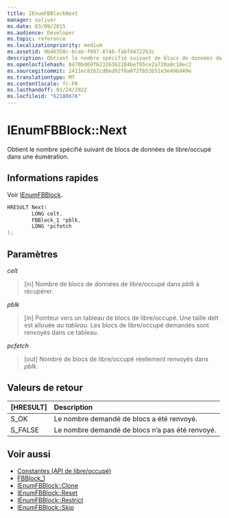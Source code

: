 ```yaml
---
title: IEnumFBBlockNext
manager: soliver
ms.date: 03/09/2015
ms.audience: Developer
ms.topic: reference
ms.localizationpriority: medium
ms.assetid: 9b46358c-bcab-f097-8746-fabfd4722b3c
description: Obtient le nombre spécifié suivant de blocs de données de libre/occupé dans une éumération.
ms.openlocfilehash: 8470bd69f62326362284bef95ce2a720a8c18ec2
ms.sourcegitcommit: 2411ec8262cd0ed92f8a072fb53b51e3e496d49e
ms.translationtype: MT
ms.contentlocale: fr-FR
ms.lasthandoff: 01/24/2022
ms.locfileid: "62180676"
---
```

# <a name="ienumfbblocknext"></a>IEnumFBBlock::Next

Obtient le nombre spécifié suivant de blocs de données de libre/occupé dans une éumération.
  
## <a name="quick-info"></a>Informations rapides

Voir [IEnumFBBlock](ienumfbblock.md).
  
```cpp
HRESULT Next(  
        LONG celt,
        FBBlock_1 *pblk,
        LONG *pcfetch
);
```

## <a name="parameters"></a>Paramètres

_celt_
  
> [in] Nombre de blocs de données de libre/occupé dans  *pblk*  à récupérer.

_pblk_
  
> [in] Pointeur vers un tableau de blocs de libre/occupé. Une taille delt est allouée *au tableau.* Les blocs de libre/occupé demandés sont renvoyés dans ce tableau.

_pcfetch_
  
> [out] Nombre de blocs de libre/occupé réellement renvoyés dans *pblk*.

## <a name="return-values"></a>Valeurs de retour

|**[HRESULT]**|**Description**|
|:-----|:-----|
|S_OK  <br/> |Le nombre demandé de blocs a été renvoyé.  <br/> |
|S_FALSE  <br/> |Le nombre demandé de blocs n’a pas été renvoyé.  <br/> |

## <a name="see-also"></a>Voir aussi

- [Constantes (API de libre/occupé)](constants-free-busy-api.md)  
- [FBBlock_1](fbblock_1.md)  
- [IEnumFBBlock::Clone](ienumfbblock-clone.md)  
- [IEnumFBBlock::Reset](ienumfbblock-reset.md)  
- [IEnumFBBlock::Restrict](ienumfbblock-restrict.md)  
- [IEnumFBBlock::Skip](ienumfbblock-skip.md)
